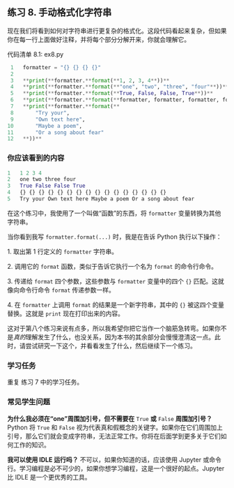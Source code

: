 ## 练习 8. 手动格式化字符串

现在我们将看到如何对字符串进行更复杂的格式化。这段代码看起来复杂，但如果你在每一行上面做好注释，并将每个部分分解开来，你就会理解它。

代码清单 8.1: ex8.py

```py
 1   formatter = "{} {} {} {}"
 2
 3   **print(**formatter.**format(**1, 2, 3, 4**))**
 4   **print(**formatter.**format(**"one", "two", "three", "four"**))**
 5   **print(**formatter.**format(**True, False, False, True**))**
 6   **print(**formatter.**format(**formatter, formatter, formatter, formatter**))**
 7   **print(**formatter.**format(**
 8       "Try your",
 9       "Own text here",
10       "Maybe a poem",
11       "Or a song about fear"
12   **))**
```

### 你应该看到的内容

```py
1   1 2 3 4
2   one two three four
3   True False False True
4   {} {} {} {} {} {} {} {} {} {} {} {} {} {} {} {}
5   Try your Own text here Maybe a poem Or a song about fear
```

在这个练习中，我使用了一个叫做“函数”的东西，将 `formatter` 变量转换为其他字符串。

当你看到我写 `formatter.format(...)` 时，我是在告诉 Python 执行以下操作：

1\. 取出第 1 行定义的 `formatter` 字符串。

2\. 调用它的 `format` 函数，类似于告诉它执行一个名为 `format` 的命令行命令。

3\. 传递给 `format` 四个参数，这些参数与 `formatter` 变量中的四个 `{}` 匹配。这就像向命令行命令 `format` 传递参数一样。

4\. 在 `formatter` 上调用 `format` 的结果是一个新字符串，其中的 `{}` 被这四个变量替换。这就是 `print` 现在打印出来的内容。

这对于第八个练习来说有点多，所以我希望你把它当作一个脑筋急转弯。如果你不是*真的*理解发生了什么，也没关系，因为本书的其余部分会慢慢澄清这一点。此时，请尝试研究一下这个，并看看发生了什么，然后继续下一个练习。

### 学习任务

重复 练习 7 中的学习任务。

### 常见学生问题

**为什么我必须在“one”周围加引号，但不需要在** `True` **或** `False` **周围加引号？** Python 将 `True` 和 `False` 视为代表真和假概念的关键字。如果你在它们周围加上引号，那么它们就会变成字符串，无法正常工作。你将在后面学到更多关于它们如何工作的知识。

**我可以使用 IDLE 运行吗？** 不可以，如果你知道的话，应该使用 Jupyter 或命令行。学习编程是必不可少的，如果你想学习编程，这是一个很好的起点。Jupyter 比 IDLE 是一个更优秀的工具。

